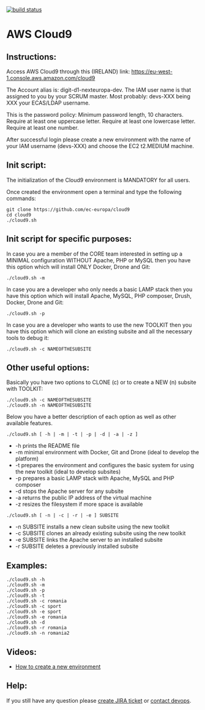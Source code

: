 <a href="https://drone.fpfis.eu/ec-europa/cloud9">
  <img src="https://drone.fpfis.eu/api/badges/ec-europa/cloud9/status.svg?branch=master" alt="build status">
</a>    

# AWS Cloud9
 
## Instructions:

Access AWS Cloud9 through this (IRELAND) link: https://eu-west-1.console.aws.amazon.com/cloud9

The Account alias is: digit-d1-nexteuropa-dev.
The IAM user name is that assigned to you by your SCRUM master. Most probably: devs-XXX being XXX your ECAS/LDAP username.

This is the password policy:
Minimum password length, 10 characters.  
Require at least one uppercase letter.
Require at least one lowercase letter.
Require at least one number.

After successful login please create a new environment with the name of your IAM username (devs-XXX) and choose the EC2 t2.MEDIUM machine.

## Init script:

The initialization of the Cloud9 environment is MANDATORY for all users.

Once created the environment open a terminal and type the following commands:
```
git clone https://github.com/ec-europa/cloud9
cd cloud9
./cloud9.sh
```

## Init script for specific purposes:

In case you are a member of the CORE team interested in setting up a MINIMAL configuration WITHOUT Apache, PHP or MySQL
then you have this option which will install ONLY Docker, Drone and Git:
```
./cloud9.sh -m
```

In case you are a developer who only needs a basic LAMP stack
then you have this option which will install Apache, MySQL, PHP composer, Drush, Docker, Drone and Git:
```
./cloud9.sh -p
```

In case you are a developer who wants to use the new TOOLKIT
then you have this option which will clone an existing subsite and all the necessary tools to debug it:
```
./cloud9.sh -c NAMEOFTHESUBSITE
```

## Other useful options:

Basically you have two options to CLONE (c) or to create a NEW (n) subsite with TOOLKIT:
```
./cloud9.sh -c NAMEOFTHESUBSITE
./cloud9.sh -n NAMEOFTHESUBSITE
```
Below you have a better description of each option as well as other available features.

```
./cloud9.sh [ -h | -m | -t | -p | -d | -a | -z ]
 ```
* -h 		prints the README file
* -m		minimal environment with Docker, Git and Drone (ideal to develop the platform)
* -t 		prepares the environment and configures the basic system for using the new toolkit (ideal to develop subsites)
* -p 		prepares a basic LAMP stack with Apache, MySQL and PHP composer
* -d 		stops the Apache server for any subsite
* -a		returns the public IP address of the virtual machine
* -z		resizes the filesystem if more space is available

```
./cloud9.sh [ -n | -c | -r | -e ] SUBSITE
```
* -n SUBSITE 	installs a new clean subsite using the new toolkit
* -c SUBSITE 	clones an already existing subsite using the new toolkit
* -e SUBSITE 	links the Apache server to an installed subsite
* -r SUBSITE 	deletes a previously installed subsite

## Examples:

```
./cloud9.sh -h
./cloud9.sh -m
./cloud9.sh -p
./cloud9.sh -t
./cloud9.sh -c romania
./cloud9.sh -c sport
./cloud9.sh -e sport
./cloud9.sh -e romania
./cloud9.sh -d
./cloud9.sh -r romania
./cloud9.sh -n romania2
```

## Videos:
* [How to create a new environment](https://youtu.be/vdkMAjPbSYw)

## Help:
 
If you still have any question please [create JIRA ticket](https://webgate.ec.europa.eu/CITnet/jira/secure/CreateIssue!default.jspa?pid=68600) or [contact devops](https://platform-ec-europa.slack.com/messages/C2NTVJA7P/).
